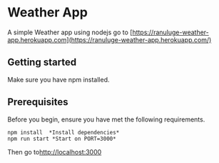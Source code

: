 # Weather App
A simple Weather app using nodejs
go to [https://ranuluge-weather-app.herokuapp.com](https://ranuluge-weather-app.herokuapp.com/)
## Getting started
Make sure you have npm installed.
## Prerequisites
Before you begin, ensure you have met the following requirements.
```
npm install  *Install dependencies*
npm run start *Start on PORT=3000*
```
Then go to[http://localhost:3000](http://localhost:3000)
